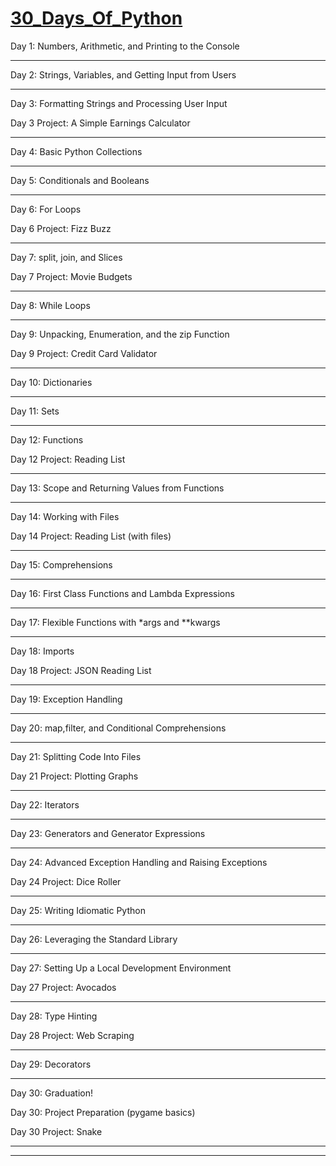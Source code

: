 # [30_Days_Of_Python](https://blog.teclado.com/30-days-of-python/)


Day 1: Numbers, Arithmetic, and Printing to the Console
***
Day 2: Strings, Variables, and Getting Input from Users
***
Day 3: Formatting Strings and Processing User Input

Day 3 Project: A Simple Earnings Calculator
***
Day 4: Basic Python Collections
***
Day 5: Conditionals and Booleans
***
Day 6: For Loops

Day 6 Project: Fizz Buzz
***
Day 7: split, join, and Slices

Day 7 Project: Movie Budgets
***
Day 8: While Loops
***
Day 9: Unpacking, Enumeration, and the zip Function

Day 9 Project: Credit Card Validator
***
Day 10: Dictionaries
***
Day 11: Sets
***
Day 12: Functions

Day 12 Project: Reading List
***
Day 13: Scope and Returning Values from Functions
***
Day 14: Working with Files

Day 14 Project: Reading List (with files)
***
Day 15: Comprehensions
***
Day 16: First Class Functions and Lambda Expressions
***
Day 17: Flexible Functions with *args and **kwargs
***
Day 18: Imports

Day 18 Project: JSON Reading List
***
Day 19: Exception Handling
***
Day 20: map,filter, and Conditional Comprehensions
***
Day 21: Splitting Code Into Files

Day 21 Project: Plotting Graphs
***
Day 22: Iterators
***
Day 23: Generators and Generator Expressions
***
Day 24: Advanced Exception Handling and Raising Exceptions

Day 24 Project: Dice Roller
***
Day 25: Writing Idiomatic Python
***
Day 26: Leveraging the Standard Library
***
Day 27: Setting Up a Local Development Environment

Day 27 Project: Avocados
***
Day 28: Type Hinting

Day 28 Project: Web Scraping
***
Day 29: Decorators
***
Day 30: Graduation!

Day 30: Project Preparation (pygame basics)

Day 30 Project: Snake
***
***

